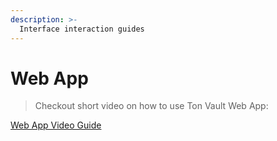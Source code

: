 ```yaml
---
description: >-
  Interface interaction guides
---
```




# Web App

> Checkout short video on how to use Ton Vault Web App:

[Web App Video Guide](https://www.youtube.com/watch?v=WrxRTFM5KlE)